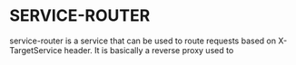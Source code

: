 # SERVICE-ROUTER

service-router is a service that can be used to route requests based on X-TargetService
header.
It is basically a reverse proxy used to 